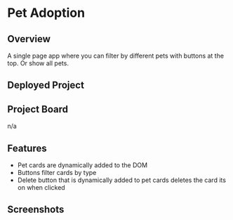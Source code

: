 # Pet Adoption

## Overview

 A single page app where you can filter by different pets with buttons at the top. Or show all pets.
 
## Deployed Project

## Project Board
 n/a
## Features

- Pet cards are dynamically added to the DOM
- Buttons filter cards by type
- Delete button that is dynamically added to pet cards deletes the card its on when clicked

## Screenshots


